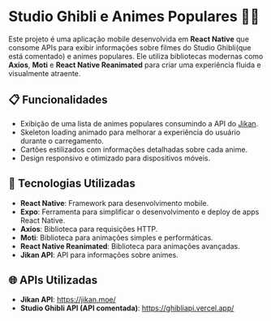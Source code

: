 # Studio Ghibli e Animes Populares 🎥🗾

Este projeto é uma aplicação mobile desenvolvida em **React Native** que consome APIs para exibir informações sobre filmes do Studio Ghibli(que está comentado) e animes populares. Ele utiliza bibliotecas modernas como **Axios**, **Moti** e **React Native Reanimated** para criar uma experiência fluida e visualmente atraente.

## 📋 Funcionalidades

- Exibição de uma lista de animes populares consumindo a API do [Jikan](https://jikan.moe/).
- Skeleton loading animado para melhorar a experiência do usuário durante o carregamento.
- Cartões estilizados com informações detalhadas sobre cada anime.
- Design responsivo e otimizado para dispositivos móveis.

## 🚀 Tecnologias Utilizadas

- **React Native**: Framework para desenvolvimento mobile.
- **Expo**: Ferramenta para simplificar o desenvolvimento e deploy de apps React Native.
- **Axios**: Biblioteca para requisições HTTP.
- **Moti**: Biblioteca para animações simples e performáticas.
- **React Native Reanimated**: Biblioteca para animações avançadas.
- **Jikan API**: API para informações sobre animes.

## 🌐 APIs Utilizadas

- **Jikan API**: https://jikan.moe/
- **Studio Ghibli API (API comentada)**: https://ghibliapi.vercel.app/
